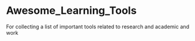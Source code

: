 # Awesome_Learning_Tools
For collecting a list of important tools related to research and academic and work
